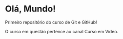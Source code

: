 # Olá, Mundo!
 Primeiro repositório do curso de Git e GitHub!

 O curso em questão pertence ao canal Curso em Vídeo.

